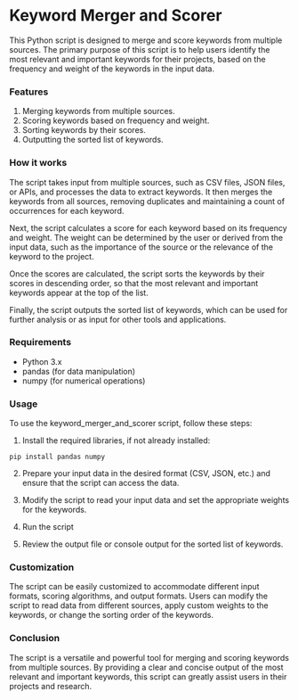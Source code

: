 # Keyword Merger and Scorer

This Python script is designed to merge and score keywords from multiple sources. The primary purpose of this script is to help users identify the most relevant and important keywords for their projects, based on the frequency and weight of the keywords in the input data.

### Features

1. Merging keywords from multiple sources.
2. Scoring keywords based on frequency and weight.
3. Sorting keywords by their scores.
4. Outputting the sorted list of keywords.

### How it works

The script takes input from multiple sources, such as CSV files, JSON files, or APIs, and processes the data to extract keywords. It then merges the keywords from all sources, removing duplicates and maintaining a count of occurrences for each keyword.

Next, the script calculates a score for each keyword based on its frequency and weight. The weight can be determined by the user or derived from the input data, such as the importance of the source or the relevance of the keyword to the project.

Once the scores are calculated, the script sorts the keywords by their scores in descending order, so that the most relevant and important keywords appear at the top of the list.

Finally, the script outputs the sorted list of keywords, which can be used for further analysis or as input for other tools and applications.

### Requirements

- Python 3.x
- pandas (for data manipulation)
- numpy (for numerical operations)

### Usage

To use the keyword_merger_and_scorer script, follow these steps:

1. Install the required libraries, if not already installed:

```
pip install pandas numpy
```

2. Prepare your input data in the desired format (CSV, JSON, etc.) and ensure that the script can access the data.

3. Modify the script to read your input data and set the appropriate weights for the keywords.

4. Run the script


5. Review the output file or console output for the sorted list of keywords.

### Customization

The script can be easily customized to accommodate different input formats, scoring algorithms, and output formats. Users can modify the script to read data from different sources, apply custom weights to the keywords, or change the sorting order of the keywords.

### Conclusion

The script is a versatile and powerful tool for merging and scoring keywords from multiple sources. By providing a clear and concise output of the most relevant and important keywords, this script can greatly assist users in their projects and research.
